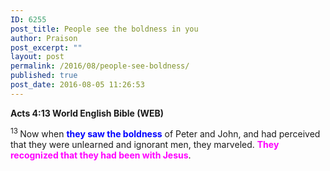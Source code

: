 ```yaml
---
ID: 6255
post_title: People see the boldness in you
author: Praison
post_excerpt: ""
layout: post
permalink: /2016/08/people-see-boldness/
published: true
post_date: 2016-08-05 11:26:53
---
```

<div class="version-WEB result-text-style-normal text-html ">
<p class="passage-display"><strong><span class="passage-display-bcv">Acts 4:13
</span><span class="passage-display-version">World English Bible (WEB)</span></strong></p>
<span id="en-WEB-27036" class="text Acts-4-13"><sup class="versenum">13 </sup>Now when <span style="color: #0000ff;"><strong>they saw the boldness</strong></span> of Peter and John, and had perceived that they were unlearned and ignorant men, they marveled. <span style="color: #ff00ff;"><strong>They recognized that they had been with Jesus</strong></span>.</span>

</div>